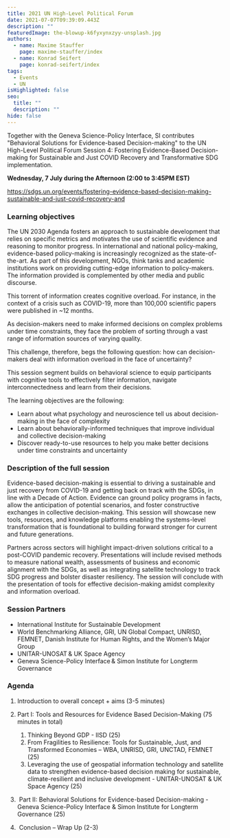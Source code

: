 ```yaml
---
title: 2021 UN High-Level Political Forum
date: 2021-07-07T09:39:09.443Z
description: ""
featuredImage: the-blowup-k6fyxynxzyy-unsplash.jpg
authors:
  - name: Maxime Stauffer
    page: maxime-stauffer/index
  - name: Konrad Seifert
    page: konrad-seifert/index
tags:
  - Events
  - UN
isHighlighted: false
seo:
  title: ""
  description: ""
hide: false
---
```

Together with the Geneva Science-Policy Interface, SI contributes "Behavioral Solutions for Evidence-based Decision-making" to the UN High-Level Political Forum Session 4: Fostering Evidence-Based Decision-making for Sustainable and Just COVID Recovery and Transformative SDG implementation.

**Wednesday, 7 July during the Afternoon (2:00 to 3:45PM EST)** 

<https://sdgs.un.org/events/fostering-evidence-based-decision-making-sustainable-and-just-covid-recovery-and> 

### Learning objectives

The UN 2030 Agenda fosters an approach to sustainable development that relies on specific metrics and motivates the use of scientific evidence and reasoning to monitor progress. In international and national policy-making, evidence-based policy-making is increasingly recognized as the state-of-the-art. As part of this development, NGOs, think tanks and academic institutions work on providing cutting-edge information to policy-makers. The information provided is complemented by other media and public discourse. 

This torrent of information creates cognitive overload. For instance, in the context of a crisis such as COVID-19, more than 100,000 scientific papers were published in ~12 months. 

As decision-makers need to make informed decisions on complex problems under time constraints, they face the problem of sorting through a vast range of information sources of varying quality. 

This challenge, therefore, begs the following question: how can decision-makers deal with information overload in the face of uncertainty? 

This session segment builds on behavioral science to equip participants with cognitive tools to effectively filter information, navigate interconnectedness and learn from their decisions.  

The learning objectives are the following: 

* Learn about what psychology and neuroscience tell us about decision-making in the face of complexity 
* Learn about behaviorally-informed techniques that improve individual and collective decision-making  
* Discover ready-to-use resources to help you make better decisions under time constraints and uncertainty

### Description of the full session

Evidence-based decision-making is essential to driving a sustainable and just recovery from COVID-19 and getting back on track with the SDGs, in line with a Decade of Action. Evidence can ground policy programs in facts, allow the anticipation of potential scenarios, and foster constructive exchanges in collective decision-making. This session will showcase new tools, resources, and knowledge platforms enabling the systems-level transformation that is foundational to building forward stronger for current and future generations.  

Partners across sectors will highlight impact-driven solutions critical to a post-COVID pandemic recovery. Presentations will include revised methods to measure national wealth, assessments of business and economic alignment with the SDGs, as well as integrating satellite technology to track SDG progress and bolster disaster resiliency. The session will conclude with the presentation of tools for effective decision-making amidst complexity and information overload.  

### Session Partners 

* International Institute for Sustainable Development   
* World Benchmarking Alliance, GRI, UN Global Compact, UNRISD, FEMNET, Danish Institute for Human Rights, and the Women’s Major Group  
* UNITAR-UNOSAT & UK Space Agency 
* Geneva Science-Policy Interface & Simon Institute for Longterm Governance 

### Agenda 

1. Introduction to overall concept + aims (3-5 minutes) 
2. Part I: Tools and Resources for Evidence Based Decision-Making (75 minutes in total)  

   1. Thinking Beyond GDP - IISD (25) 
   2. From Fragilities to Resilience: Tools for Sustainable, Just, and Transformed Economies – WBA, UNRISD, GRI, UNCTAD, FEMNET (25)  
   3. Leveraging the use of geospatial information technology and satellite data to strengthen evidence-based decision making for sustainable, climate-resilient and inclusive development - UNITAR-UNOSAT & UK Space Agency (25) 
3.  Part II: Behavioral Solutions for Evidence-based Decision-making - Geneva Science-Policy Interface & Simon Institute for Longterm Governance (25) 
4.  Conclusion – Wrap Up (2-3)